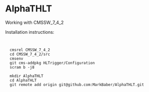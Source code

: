 AlphaTHLT
=========

Working with CMSSW_7_4_2

Installation instructions:


<pre><code>

  cmsrel CMSSW_7_4_2
  cd CMSSW_7_4_2/src
  cmsenv
  git cms-addpkg HLTrigger/Configuration
  scram b -j8

  mkdir AlphaTHLT
  cd AlphaTHLT
  git remote add origin git@github.com:MarkBaber/AlphaTHLT.git

</code></pre>
